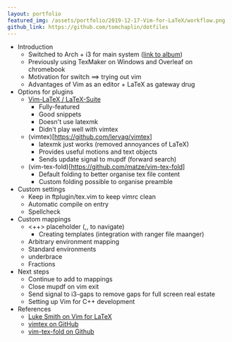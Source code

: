 ```yaml
---
layout: portfolio
featured_img: /assets/portfolio/2019-12-17-Vim-for-LaTeX/workflow.png
github_link: https://github.com/tomchaplin/dotfiles
---
```


* Introduction
  * Switched to Arch + i3 for main system ([link to album](https://imgur.com/a/qCT6Wij))
  * Previously using TexMaker on Windows and Overleaf on chromebook
  * Motivation for switch ==> trying out vim
  * Advantages of Vim as an editor + LaTeX as gateway drug
* Options for plugins
  * [Vim-LaTeX / LaTeX-Suite](https://github.com/vim-latex/vim-latex)
    * Fully-featured
    * Good snippets
    * Doesn't use latexmk
    * Didn't play well with vimtex
  * (vimtex)[https://github.com/lervag/vimtex]
    * latexmk just works (removed annoyances of LaTeX)
    * Provides useful motions and text objects
    * Sends update signal to mupdf (forward search)
  * (vim-tex-fold)[https://github.com/matze/vim-tex-fold]
    * Default folding to better organise tex file content
    * Custom folding possible to organise preamble
* Custom settings
  * Keep in ftplugin/tex.vim to keep vimrc clean
  * Automatic compile on entry
  * Spellcheck
* Custom mappings
  * <++> placeholder (,, to navigate)
    * Creating templates (integration with ranger file maanger)
  * Arbitrary environment mapping
  * Standard environments
  * underbrace
  * Fractions
* Next steps
  * Continue to add to mappings
  * Close mupdf on vim exit
  * Send signal to i3-gaps to remove gaps for full screen real estate
  * Setting up Vim for C++ development
* References
  * [Luke Smith on Vim for LaTeX](https://www.youtube.com/watch?v=Mphdtdv2_xs&t=217s)
  * [vimtex on GitHub](https://github.com/lervag/vimtex)
  * [vim-tex-fold on Github](https://github.com/matze/vim-tex-fold)
